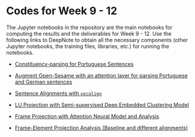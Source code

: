 # Codes for Week 9 - 12
The Jupyter notebooks in the repository are the main notebooks for computing the results and the deliverables for Week 9 - 12. 
Use the following links to DeepNote to obtain all the necessary components (other Jupyter notebooks, the training files, libraries, etc.) for running the notebooks. 

- [Constituency-parsing for Portuguese Sentences](https://deepnote.com/project/2b358d77-c865-4b94-baf9-abaaaccb7983)
- [Augment Open-Sesame with an attention layer for parsing Portuguese and German sentences](https://deepnote.com/project/9c70f9c9-2bf5-495f-aeb9-68ab3b018ac3)
- [Sentence Alignments with `vecalign`](https://deepnote.com/project/4c1d9da3-b3a9-4d18-9e0d-7557fff71347)
- [LU Projection with Semi-supervised Deep Embedded Clustering Model](https://deepnote.com/project/9180a10b-0c75-4478-b383-eedfccbf67fd)
- [Frame Projection with Attention Neural Model and Analysis](https://deepnote.com/project/d7d88600-228c-4adb-a70c-99583a9d6241)

- [Frame-Element Projection Analysis (Baseline and different alignments)](https://deepnote.com/project/d30f041a-4473-4ceb-a3b3-409a0e53b390)

